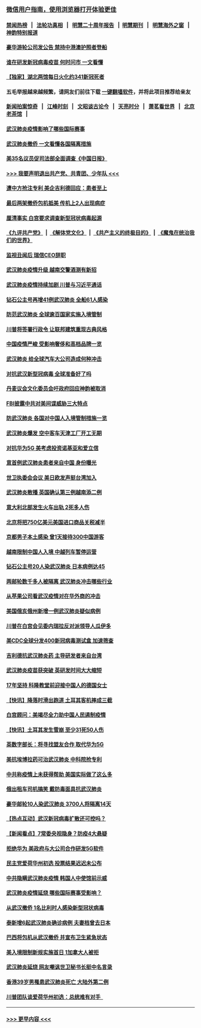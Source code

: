 ### [微信用户指南，使用浏览器打开体验更佳](https://github.com/gfw-breaker/banned-news1/blob/master/indexes/wechat-guide.md?t=0)
#### [禁闻热榜](热点新闻.md?t=0)  &nbsp;&nbsp;|&nbsp;&nbsp; [法轮功真相](https://github.com/gfw-breaker/truth/blob/master/README.md?t=0) &nbsp;&nbsp;|&nbsp;&nbsp; [明慧二十周年报告](https://github.com/gfw-breaker/mh-reports/blob/master/README.md?t=0) &nbsp;&nbsp;|&nbsp;&nbsp;[明慧期刊](https://github.com/gfw-breaker/mh-qikan) &nbsp;&nbsp;|&nbsp;&nbsp; [明慧海外之窗](https://github.com/gfw-breaker/mh-news/blob/master/README.md?t=0) &nbsp;&nbsp;|&nbsp;&nbsp; [神韵特别报道](https://github.com/gfw-breaker/mh-news/blob/master/shenyun.md?t=0)
#### [豪华游轮公司发公告 禁持中港澳护照者登船](../pages/nsc418/n11852761.md?t=02081102) 
#### [谁在研发新冠病毒疫苗 何时问市 一文看懂](../pages/nsc418/n11852840.md?t=02081102) 
#### [【独家】湖北两馆每日火化约341新冠死者](../pages/nsc418/n11845444.md?t=02081102) 
#### 五毛举报越来越频繁，请网友们前往下载 [一键翻墙软件](https://github.com/gfw-breaker/ssr-accounts)，并将此项目推荐给亲友
#### [新闻拍案惊奇](https://github.com/gfw-breaker/banned-news1/blob/master/pages/link4.md) &nbsp;&nbsp;|&nbsp;&nbsp; [江峰时刻](https://github.com/gfw-breaker/banned-news1/blob/master/pages/link4.md) &nbsp;&nbsp;|&nbsp;&nbsp; [文昭谈古论今](https://github.com/gfw-breaker/banned-news1/blob/master/pages/link4.md) &nbsp;&nbsp;|&nbsp;&nbsp; [天亮时分](https://github.com/gfw-breaker/banned-news1/blob/master/pages/link4.md) &nbsp;&nbsp;|&nbsp;&nbsp; [萧茗看世界](https://github.com/gfw-breaker/banned-news1/blob/master/pages/link4.md) &nbsp;&nbsp;|&nbsp;&nbsp; [北京老茶馆](https://github.com/gfw-breaker/banned-news1/blob/master/pages/link4.md) &nbsp;&nbsp;|&nbsp;&nbsp; 
#### [武汉肺炎疫情影响了哪些国际赛事](../pages/nsc418/n11852441.md?t=02081102) 
#### [武汉肺炎撤侨 一文看懂各国隔离措施](../pages/nsc418/n11844216.md?t=02081102) 
#### [美35名议员促司法部全面调查《中国日报》](../pages/nsc418/n11852435.md?t=02081102) 
#### [>>> 我要声明退出共产党、共青团、少年队 <<<](https://github.com/begood0513/goodnews/blob/master/quit/letter.md) 
#### [遭中方抢注专利 美企吉利德回应：患者至上](../pages/nsc418/n11852037.md?t=02081102) 
#### [最后两架撤侨包机抵美 传机上2人出现病症](../pages/nsc418/n11852173.md?t=02081102) 
#### [厘清事实 白宫要求调查新型冠状病毒起源](../pages/nsc418/n11852106.md?t=02081102) 
#### [《九评共产党》](https://github.com/begood0513/9ping.md/blob/master/README.md) &nbsp;|&nbsp; [《解体党文化》](../../../../jtdwh.md/blob/master/README.md)  &nbsp;|&nbsp; [《共产主义的终极目的》](../../../../gczydzjmd.md/blob/master/README.md) &nbsp;|&nbsp; [《魔鬼在统治我们的世界》](../../../../mgztzwmdsj.md/blob/master/README.md) 
#### [监视丑闻后 瑞信CEO辞职](../pages/nsc418/n11852127.md?t=02081102) 
#### [武汉肺炎疫情升级 越南交警酒测有新招](../pages/nsc418/n11851632.md?t=02081102) 
#### [武汉肺炎疫情持续加剧 川普与习近平通话](../pages/nsc418/n11851613.md?t=02081102) 
#### [钻石公主号再增41例武汉肺炎 全船61人感染](../pages/nsc418/n11850401.md?t=02081102) 
#### [防范武汉肺炎 全球逾百国家实施入境管制](../pages/nsc418/n11850557.md?t=02081102) 
#### [川普将签署行政令 让联邦建筑重现古典风格](../pages/nsc418/n11850654.md?t=02081102) 
#### [中国疫情严峻 受影响奢侈和高档品牌一览](../pages/nsc418/n11850319.md?t=02081102) 
#### [武汉肺炎 给全球汽车大公司造成何种冲击](../pages/nsc418/n11850056.md?t=02081102) 
#### [对抗武汉新型冠病毒 全球准备好了吗](../pages/nsc418/n11850142.md?t=02081102) 
#### [丹麦议会文化委员会吁政府回应神韵被取消](../pages/nsc418/n11849312.md?t=02081102) 
#### [FBI披露中共对美间谍威胁三大特点](../pages/nsc418/n11849700.md?t=02081102) 
#### [防武汉肺炎 各国对中国人入境管制措施一览](../pages/nsc418/n11838726.md?t=02081102) 
#### [武汉肺炎爆发 空中客车天津工厂开工无期](../pages/nsc418/n11849634.md?t=02081102) 
#### [对抗华为5G 美考虑投资诺基亚和爱立信](../pages/nsc418/n11849510.md?t=02081102) 
#### [意首例武汉肺炎患者来自中国 身份曝光](../pages/nsc418/n11849454.md?t=02081102) 
#### [世卫执委会会议 美日欧发声挺台湾加入](../pages/nsc418/n11849433.md?t=02081102) 
#### [武汉肺炎散播 英国确认第三例越南添二例](../pages/nsc418/n11849439.md?t=02081102) 
#### [意大利北部发生火车出轨 2死多人伤](../pages/nsc418/n11848999.md?t=02081102) 
#### [北京将把750亿美元美国进口商品关税减半](../pages/nsc418/n11848896.md?t=02081102) 
#### [京都男子本土感染 曾1天接待300中国游客](../pages/nsc418/n11848641.md?t=02081102) 
#### [越南限制中国人入境 中越列车暂停运营](../pages/nsc418/n11847844.md?t=02081102) 
#### [钻石公主号20人染武汉肺炎 日本病例达45](../pages/nsc418/n11847823.md?t=02081102) 
#### [两邮轮数千多人被隔离 武汉肺炎冲击哪些行业](../pages/nsc418/n11847456.md?t=02081102) 
#### [从苹果公司看武汉疫情对在华外商的冲击](../pages/nsc418/n11847586.md?t=02081102) 
#### [美国俄亥俄州新增一例武汉肺炎疑似病例](../pages/nsc418/n11847714.md?t=02081102) 
#### [川普在白宫会见委内瑞拉反对派领导人瓜伊多](../pages/nsc418/n11847391.md?t=02081102) 
#### [美CDC全球分发400新冠病毒测试盒 加速筛查](../pages/nsc418/n11847260.md?t=02081102) 
#### [吉利德抗武汉肺炎药 主导研发者来自台湾](../pages/nsc418/n11847064.md?t=02081102) 
#### [武汉肺炎疫苗获突破 英研发时间大大缩短](../pages/nsc418/n11846915.md?t=02081102) 
#### [17年坚持 科隆教堂前迎接中国人的德国女士](../pages/nsc418/n11846781.md?t=02081102) 
#### [【快讯】降落时滑出跑道 土耳其客机摔成三截](../pages/nsc418/n11847021.md?t=02081102) 
#### [白宫顾问：美竭尽全力助中国人民遏制疫情](../pages/nsc418/n11846756.md?t=02081102) 
#### [【快讯】土耳其发生雪崩 至少31死50人伤](../pages/nsc418/n11846680.md?t=02081102) 
#### [英数字部长：将寻找盟友合作 取代华为5G](../pages/nsc418/n11846485.md?t=02081102) 
#### [美抗埃博拉药可治武汉肺炎 中科院抢专利](../pages/nsc418/n11846409.md?t=02081102) 
#### [中共称疫情上未获得帮助 美国实际做了这么多](../pages/nsc418/n11846008.md?t=02081102) 
#### [俄出租车司机搞笑 戴防毒面具抗武汉肺炎](../pages/nsc418/n11845703.md?t=02081102) 
#### [豪华邮轮10人染武汉肺炎 3700人将隔离14天](../pages/nsc418/n11845543.md?t=02081102) 
#### [【热点互动】武汉新冠病毒扩散还可控吗？](../pages/nsc418/n11844750.md?t=02081102) 
#### [【新闻看点】7常委央视隐身？防疫4大悬疑](../pages/nsc418/n11844611.md?t=02081102) 
#### [拒绝华为 美政府与大公司合作研发5G软件](../pages/nsc418/n11844625.md?t=02081102) 
#### [民主党爱荷华州初选 投票结果迟迟未公布](../pages/nsc418/n11844207.md?t=02081102) 
#### [中共隐瞒武汉肺炎疫情 韩国人中使馆前示威](../pages/nsc418/n11844084.md?t=02081102) 
#### [武汉肺炎疫情延烧 哪些国际赛事受影响？](../pages/nsc418/n11843958.md?t=02081102) 
#### [从武汉撤侨 1名比利时人感染新型冠状病毒](../pages/nsc418/n11843977.md?t=02081102) 
#### [泰新增6起武汉肺炎确诊病例 夫妻档曾去日本](../pages/nsc418/n11843900.md?t=02081102) 
#### [巴西将包机从武汉撤侨 并宣布卫生紧急状态](../pages/nsc418/n11843418.md?t=02081102) 
#### [美入境限制新规实施首日 1加拿大人被拒](../pages/nsc418/n11843058.md?t=02081102) 
#### [武汉肺炎延烧 网友嘲讽世卫秘书长挺中名言录](../pages/nsc418/n11843056.md?t=02081102) 
#### [香港39岁男罹患武汉肺炎死亡 大陆外第二例](../pages/nsc418/n11843026.md?t=02081102) 
#### [川普团队谈爱荷华州初选：总统难有对手  ](../pages/nsc418/n11842867.md?t=02081102) 

----
#### [ >>> 更早内容 <<< ](../indexes/nsc418-earlier.md)

